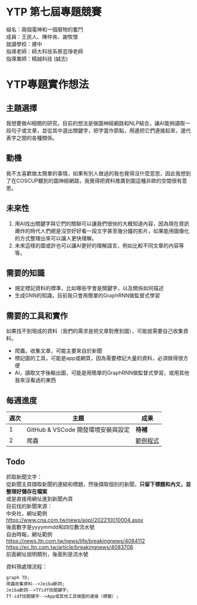 # YTP 第七屆專題競賽  
組名：兩個電神和一個廢物的奮鬥  
成員：王民人、陳仲肯、謝牧懷  
就讀學校：建中  
指導老師：師大科技系蔡芸琤老師  
指導業師：精誠科技 (誠志)  

# YTP專題實作想法

## 主題選擇
我想要做AI相關的研究，目前的想法是做圖神經網路和NLP結合，讓AI能夠讀取一段句子或文章，並從其中選出關鍵字，把字當作節點，用邊把它們連接起來，邊代表字之間的各種關係。

## 動機
我不太喜歡做太簡單的事情，如果有別人做過的我也覺得沒什麼意思，因此我想到了在COSCUP聽到的圖神經網路，我覺得把資料推廣到圖這種非歐的空間很有意思。

## 未來性
1. 用AI找出關鍵字與它們的關聯可以讓我們很快的大概知道內容，因為現在資訊爆炸的時代人們總是沒空好好看一段文字甚至幾分鐘的影片，如果能用圖像化的方式整理出來可以讓人更快理解。
1. 未來這樣的圖或許也可以讓AI更好的理解語言，例如比較不同文章的內容等等。

## 需要的知識
* 規定標記資料的標準，比如哪些字會是關鍵字，以及關係如何描述
* 生成GNN的知識，目前我只會用簡單的GraphRNN做監督式學習

## 需要的工具和實作
如果找不到現成的資料（我們的需求是把文章對應到圖），可能就需要自己收集資料。
* 爬蟲，收集文章，可能主要來自於新聞
* 標記圖的工具，可能是app或網頁，因為需要標記大量的資料，必須做得很方便
* AI，讀取文字後輸出圖，可能是用簡單的GraphRNN做監督式學習，或用其他我來沒看過的東西

## 每週進度
|週次|主題|成果|
|---|---|---|
|1|GitHub & VSCode 開發環境安裝與設定|**待補**|
|2|爬蟲|[範例程式](https://github.com/kennychenfs/YTP-2022/blob/main/Week%202:%20%E7%88%AC%E8%9F%B2.py)|

## Todo
抓取新聞文字：  
從新聞主頁擷取新聞的連結和標題，然後擷取個別的新聞，**只留下標題和內文，並整理好儲存在檔案**  
或是直接用網址進到新聞內頁  
目前找的新聞來源：  
中央社，網址範例  
https://www.cna.com.tw/news/aopl/202210010004.aspx  
後面數字是yyyymmdd和四位數流水號  
自由時報，網址範例  
https://news.ltn.com.tw/news/life/breakingnews/4084112  
https://ec.ltn.com.tw/article/breakingnews/4083708  
前面網址說明類別，後面則是流水號  
  
資料預處理流程：
```mermaid
graph TD;
爬蟲收集資料-->Jeiba斷詞;
Jeiba斷詞-->Tfidf找關鍵字;
Tf-idf找關鍵字-->App或其他工具做圖的連接（標籤）;
```

